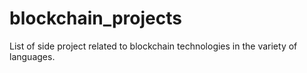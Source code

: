 # blockchain_projects

List of side project related to blockchain technologies in the variety of languages.
